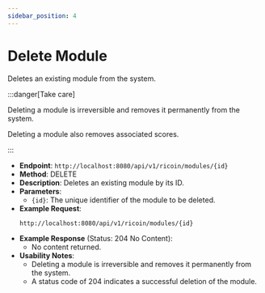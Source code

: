 ```yaml
---
sidebar_position: 4
---
```

# Delete Module

Deletes an existing module from the system.

:::danger[Take care]

Deleting a module is irreversible and removes it permanently from the system.

Deleting a module also removes associated scores.

:::

- **Endpoint**: `http://localhost:8080/api/v1/ricoin/modules/{id}`
- **Method**: DELETE
- **Description**: Deletes an existing module by its ID.
- **Parameters**:
  - `{id}`: The unique identifier of the module to be deleted.
- **Example Request**:
    ```http
    http://localhost:8080/api/v1/ricoin/modules/{id}
    ```
- **Example Response** (Status: 204 No Content):
    - No content returned.
- **Usability Notes**:
  - Deleting a module is irreversible and removes it permanently from the system.
  - A status code of 204 indicates a successful deletion of the module.
